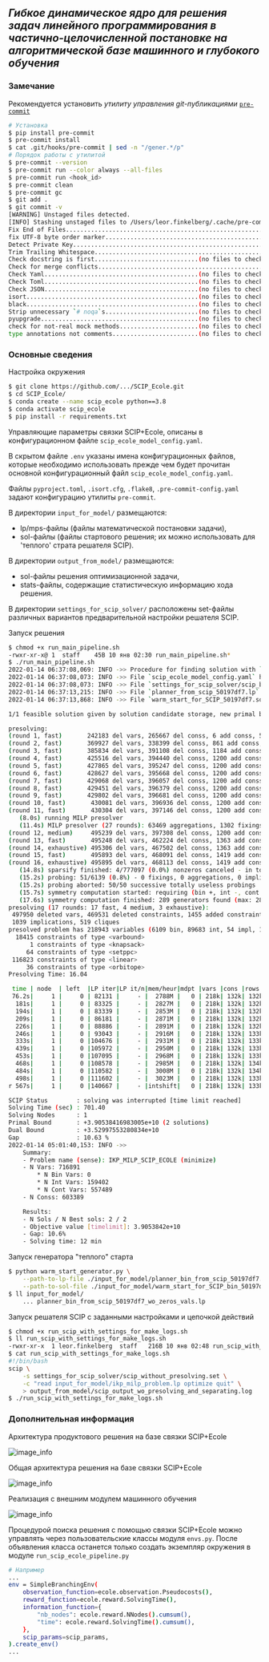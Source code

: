 ## _Гибкое динамическое ядро для решения задач линейного программирования в частично-целочисленной постановке на алгоритмической базе машинного и глубокого обучения_
### Замечание
Рекомендуется установить _утилиту управления git-публикациями_ [`pre-commit`](https://pre-commit.com)
```bash
# Установка
$ pip install pre-commit
$ pre-commit install
$ cat .git/hooks/pre-commit | sed -n "/gener.*/p"
# Порядок работы с утилитой
$ pre-commit --version
$ pre-commit run --color always --all-files
$ pre-commit run <hook_id>
$ pre-commit clean
$ pre-commit gc
$ git add .
$ git commit -v
[WARNING] Unstaged files detected.
[INFO] Stashing unstaged files to /Users/leor.finkelberg/.cache/pre-commit/patch1642131538-41980.
Fix End of Files.........................................................Passed
fix UTF-8 byte order marker..............................................Passed
Detect Private Key.......................................................Passed
Trim Trailing Whitespace.................................................Passed
Check docstring is first.............................(no files to check)Skipped
Check for merge conflicts................................................Passed
Check Yaml...........................................(no files to check)Skipped
Check Toml...........................................(no files to check)Skipped
Check JSON...........................................(no files to check)Skipped
isort................................................(no files to check)Skipped
black................................................(no files to check)Skipped
Strip unnecessary `# noqa`s..........................(no files to check)Skipped
pyupgrade............................................(no files to check)Skipped
check for not-real mock methods......................(no files to check)Skipped
type annotations not comments........................(no files to check)Skipped
```

### Основные сведения
Настройка окружения
```bash
$ git clone https://github.com/.../SCIP_Ecole.git
$ cd SCIP_Ecole/
$ conda create --name scip_ecole python==3.8
$ conda activate scip_ecole
$ pip install -r requirements.txt
```
Управляющие параметры связки SCIP+Ecole, описаны в конфигурационном файле `scip_ecole_model_config.yaml`.

В скрытом файле `.env` указаны имена конфигурационных файлов, которые необходимо использовать прежде
чем будет прочитан основной конфигурационный файл `scip_ecole_model_config.yaml`.

Файлы `pyproject.toml`, `.isort.cfg`, `.flake8`, `.pre-commit-config.yaml` задают конфигурацию утилиты `pre-commit`.

В директории `input_for_model/` размещаются:
- lp/mps-файлы (файлы математической постановки задачи),
- sol-файлы (файлы стартового решения; их можно использовать для 'теплого' страта решателя SCIP).

В директории `output_from_model/` размещаются:
- sol-файлы решения оптимизационной задачи,
- stats-файлы, содержащие статистическую информацию хода решения.

В директории `settings_for_scip_solver/` расположены set-файлы различных вариантов предварительной настройки решателя SCIP.

Запуск решения
```bash
$ chmod +x run_main_pipeline.sh
-rwxr-xr-x@ 1  staff    45B 10 янв 02:30 run_main_pipeline.sh*
$ ./run_main_pipeline.sh
2022-01-14 06:37:08,069: INFO ->> Procedure for finding solution with `SCIP+Ecole` has been started ...
2022-01-14 06:37:08,073: INFO ->> File `scip_ecole_model_config.yaml` has been read successfully!
2022-01-14 06:37:08,073: INFO ->> File `settings_for_scip_solver/scip_base.set` has been read successfully!
2022-01-14 06:37:13,215: INFO ->> File `planner_from_scip_50197df7.lp` has been read successfully!
2022-01-14 06:37:13,868: INFO ->> File `warm_start_for_SCIP_50197df7.sol` has been read successfully!

1/1 feasible solution given by solution candidate storage, new primal bound 6.611593e+10

presolving:
(round 1, fast)       242183 del vars, 265667 del conss, 6 add conss, 571547 chg bounds, 5465 chg sides, 40 chg coeffs, 0 upgd conss, 0 impls, 59 clqs
(round 2, fast)       369927 del vars, 338399 del conss, 861 add conss, 841470 chg bounds, 7931 chg sides, 195 chg coeffs, 0 upgd conss, 3 impls, 503 clqs
(round 3, fast)       385834 del vars, 391108 del conss, 1184 add conss, 857970 chg bounds, 8871 chg sides, 1771 chg coeffs, 0 upgd conss, 27 impls, 502 clqs
(round 4, fast)       425516 del vars, 394440 del conss, 1200 add conss, 860977 chg bounds, 8945 chg sides, 1771 chg coeffs, 0 upgd conss, 27 impls, 498 clqs
(round 5, fast)       427865 del vars, 395247 del conss, 1200 add conss, 861808 chg bounds, 8959 chg sides, 1771 chg coeffs, 0 upgd conss, 27 impls, 498 clqs
(round 6, fast)       428627 del vars, 395668 del conss, 1200 add conss, 862224 chg bounds, 8980 chg sides, 1771 chg coeffs, 0 upgd conss, 27 impls, 498 clqs
(round 7, fast)       429068 del vars, 396057 del conss, 1200 add conss, 862603 chg bounds, 8993 chg sides, 1771 chg coeffs, 0 upgd conss, 27 impls, 498 clqs
(round 8, fast)       429451 del vars, 396379 del conss, 1200 add conss, 862873 chg bounds, 8997 chg sides, 1771 chg coeffs, 0 upgd conss, 27 impls, 498 clqs
(round 9, fast)       429802 del vars, 396681 del conss, 1200 add conss, 863080 chg bounds, 9002 chg sides, 1771 chg coeffs, 0 upgd conss, 27 impls, 498 clqs
(round 10, fast)       430081 del vars, 396936 del conss, 1200 add conss, 863226 chg bounds, 9010 chg sides, 1771 chg coeffs, 0 upgd conss, 27 impls, 498 clqs
(round 11, fast)       430304 del vars, 397146 del conss, 1200 add conss, 863313 chg bounds, 9013 chg sides, 1771 chg coeffs, 0 upgd conss, 27 impls, 498 clqs
   (8.0s) running MILP presolver
   (11.4s) MILP presolver (27 rounds): 63469 aggregations, 1302 fixings, 90418 bound changes
(round 12, medium)     495239 del vars, 397308 del conss, 1200 add conss, 953767 chg bounds, 9016 chg sides, 1771 chg coeffs, 0 upgd conss, 27 impls, 498 clqs
(round 13, fast)       495248 del vars, 462224 del conss, 1363 add conss, 953792 chg bounds, 17884 chg sides, 1826 chg coeffs, 0 upgd conss, 27 impls, 520 clqs
(round 14, exhaustive) 495306 del vars, 467502 del conss, 1363 add conss, 955287 chg bounds, 17904 chg sides, 1826 chg coeffs, 0 upgd conss, 27 impls, 520 clqs
(round 15, fast)       495893 del vars, 468091 del conss, 1419 add conss, 955287 chg bounds, 17906 chg sides, 1828 chg coeffs, 0 upgd conss, 27 impls, 520 clqs
(round 16, exhaustive) 495895 del vars, 468113 del conss, 1419 add conss, 955290 chg bounds, 17951 chg sides, 1828 chg coeffs, 18590 upgd conss, 27 impls, 520 clqs
   (14.8s) sparsify finished: 4/777097 (0.0%) nonzeros canceled - in total 4 canceled nonzeros, 4 changed coefficients, 0 added nonzeros
   (15.2s) probing: 51/6139 (0.8%) - 0 fixings, 0 aggregations, 0 implications, 0 bound changes
   (15.2s) probing aborted: 50/50 successive totally useless probings
   (15.7s) symmetry computation started: requiring (bin +, int -, cont +), (fixed: bin -, int +, cont -)
   (17.6s) symmetry computation finished: 289 generators found (max: 289, log10 of symmetry group size: 184.0)
presolving (17 rounds: 17 fast, 4 medium, 3 exhaustive):
 497950 deleted vars, 469531 deleted constraints, 1455 added constraints, 955290 tightened bounds, 0 added holes, 17951 changed sides, 9242 changed coefficients
 1039 implications, 519 cliques
presolved problem has 218943 variables (6109 bin, 89683 int, 54 impl, 123097 cont) and 135339 constraints
  18415 constraints of type <varbound>
      1 constraints of type <knapsack>
     64 constraints of type <setppc>
 116823 constraints of type <linear>
     36 constraints of type <orbitope>
Presolving Time: 16.04

 time | node  | left  |LP iter|LP it/n|mem/heur|mdpt |vars |cons |rows |cuts |sepa|confs|strbr|  dualbound   | primalbound  |  gap   | compl.
 76.2s|     1 |     0 | 82131 |     - |  2788M |   0 | 218k| 132k| 132k|   0 |  0 |   0 |   0 | 3.529719e+10 | 6.611593e+10 |  87.31%| unknown
  181s|     1 |     0 | 83325 |     - |  2827M |   0 | 218k| 132k| 132k| 105 |  1 |   0 |   0 | 3.529763e+10 | 6.611593e+10 |  87.31%| unknown
  194s|     1 |     0 | 83339 |     - |  2853M |   0 | 218k| 132k| 132k| 111 |  2 |   0 |   0 | 3.529763e+10 | 6.611593e+10 |  87.31%| unknown
  209s|     1 |     0 | 86181 |     - |  2871M |   0 | 218k| 132k| 132k| 411 |  3 |   0 |   0 | 3.529764e+10 | 6.611593e+10 |  87.31%| unknown
  226s|     1 |     0 | 88886 |     - |  2891M |   0 | 218k| 132k| 132k| 566 |  4 |   0 |   0 | 3.529771e+10 | 6.611593e+10 |  87.31%| unknown
  246s|     1 |     0 | 93043 |     - |  2916M |   0 | 218k| 132k| 133k| 879 |  5 |   0 |   0 | 3.529780e+10 | 6.611593e+10 |  87.31%| unknown
  333s|     1 |     0 |104676 |     - |  2931M |   0 | 218k| 132k| 133k|1125 |  6 |   0 |   0 | 3.529803e+10 | 6.611593e+10 |  87.31%| unknown
  439s|     1 |     0 |105972 |     - |  2950M |   0 | 218k| 132k| 133k|1362 |  7 |   0 |   0 | 3.529807e+10 | 6.611593e+10 |  87.31%| unknown
  453s|     1 |     0 |107095 |     - |  2968M |   0 | 218k| 132k| 133k|1544 |  8 |   0 |   0 | 3.529807e+10 | 6.611593e+10 |  87.31%| unknown
  468s|     1 |     0 |108578 |     - |  2985M |   0 | 218k| 132k| 134k|1830 |  9 |   0 |   0 | 3.529897e+10 | 6.611593e+10 |  87.30%| unknown
  484s|     1 |     0 |110582 |     - |  3008M |   0 | 218k| 132k| 134k|2086 | 10 |   0 |   0 | 3.529899e+10 | 6.611593e+10 |  87.30%| unknown
  498s|     1 |     0 |111602 |     - |  3023M |   0 | 218k| 132k| 133k|2163 | 11 |   0 |   0 | 3.529976e+10 | 6.611593e+10 |  87.30%| unknown
r 567s|     1 |     0 |140667 |     - |intshift|   0 | 218k| 132k| 133k|2163 | 11 |   0 |   0 | 3.529976e+10 | 3.905384e+10 |  10.63%| unknown

SCIP Status        : solving was interrupted [time limit reached]
Solving Time (sec) : 701.40
Solving Nodes      : 1
Primal Bound       : +3.90538416983005e+10 (2 solutions)
Dual Bound         : +3.52997553280834e+10
Gap                : 10.63 %
2022-01-14 05:01:40,153: INFO ->>
	Summary:
	- Problem name (sense): IKP_MILP_SCIP_ECOLE (minimize)
	- N Vars: 716891
		* N Bin Vars: 0
		* N Int Vars: 159402
		* N Cont Vars: 557489
	- N Conss: 603389

	Results:
	- N Sols / N Best sols: 2 / 2
	- Objective value [timelimit]: 3.9053842e+10
	- Gap: 10.6%
	- Solving time: 12 min
```

Запуск генератора "теплого" старта
```bash
$ python warm_start_generator.py \
    --path-to-lp-file ./input_for_model/planner_bin_from_scip_50197df7.lp \
    --path-to-sol-file ./input_for_model/warm_start_for_SCIP_bin_50197df7.sol
$ ll input_for_model/
    ... planner_bin_from_scip_50197df7_wo_zeros_vals.lp
```

Запуск решателя SCIP с заданными настройками и цепочкой действий
```bash
$ chmod +x run_scip_with_settings_for_make_logs.sh
$ ll run_scip_with_settings_for_make_logs.sh
-rwxr-xr-x  1 leor.finkelberg  staff   216B 10 янв 02:48 run_scip_with_settings_for_make_logs.sh*
$ cat run_scip_with_settings_for_make_logs.sh
#!/bin/bash
scip \
    -s settings_for_scip_solver/scip_without_presolving.set \
    -c "read input_for_model/ikp_milp_problem.lp optimize quit" \
    > output_from_model/scip_output_wo_presolving_and_separating.log
$ ./run_scip_with_settings_for_make_logs.sh
```
### Дополнительная информация

Архитектура продуктового решения на базе связки SCIP+Ecole

![image_info](documentation/prospects_ML_algorithms_for_MILP/figures/architec_scip_ecole_product.PNG)

Общая архитектура решения на базе связки SCIP+Ecole

![image_info](documentation/prospects_ML_algorithms_for_MILP/figures/architec_scip_ecole.PNG)

Реализация с внешним модулем машинного обучения

![image_info](documentation/prospects_ML_algorithms_for_MILP/figures/architec_scip_ecole_ml.PNG)

Процедурой поиска решения с помощью связки SCIP+Ecole можно управлять
через пользовательские классы модуля `envs.py`. После объявления класса останется только создать экземпляр окружения в модуле `run_scip_ecole_pipeline.py`
```bash
# Например
...
env = SimpleBranchingEnv(
    observation_function=ecole.observation.Pseudocosts(),
    reward_function=ecole.reward.SolvingTime(),
    information_function={
        "nb_nodes": ecole.reward.NNodes().cumsum(),
        "time": ecole.reward.SolvingTime().cumsum(),
    },
    scip_params=scip_params,
).create_env()
...
```
